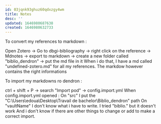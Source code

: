 ```yaml
---
id: 03jqnk93ghuz60qdxzgy4wm
title: Notes
desc: ''
updated: 1646980687638
created: 1646980632733
---
```

To convert my references to markdown :

Open Zotero -> Go to dbgi-bibliography -> right click on the reference -> Mdnotes -> export to markdown -> create a new folder called "biblio_dendron" -> put the md file in it
When i do that, I have a md called "undefined-zotero.md" for all my references. The markdow however contains the right informations

To import my markdowns ro dendron :

ctrl + shift + P -> search "Import pod" -> config.import.yml
When config.import.yml opened :
On "src" I put the "C:\Users\edoua\Desktop\Travail de bachelor\Biblio_dendron" path
On "vaultName" I don't know what i have to write. I tried "biblio." but it doesn't work
And i don't know if there are other things to change or add to make a correct import.
